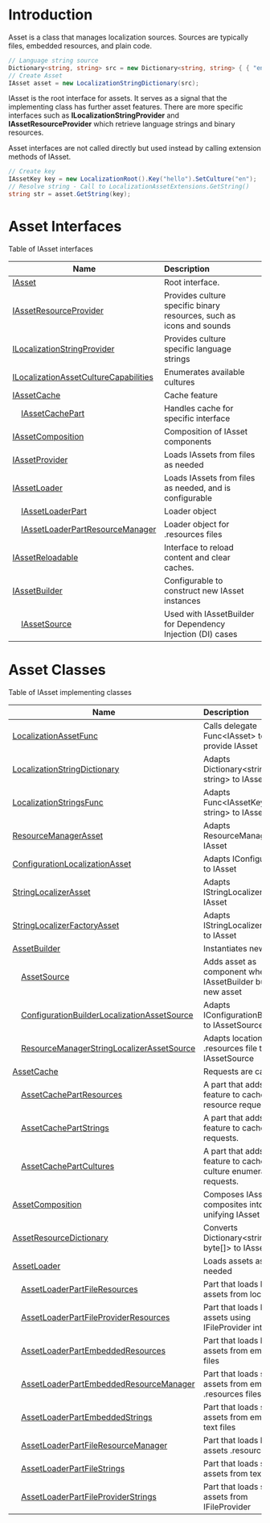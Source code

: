 # Introduction
Asset is a class that manages localization sources.
Sources are typically files, embedded resources, and plain code.

```csharp
// Language string source
Dictionary<string, string> src = new Dictionary<string, string> { { "en:hello", "Hello World!" } };
// Create Asset
IAsset asset = new LocalizationStringDictionary(src);
```

IAsset is the root interface for assets. It serves as a signal that the implementing class has further asset features.
There are more specific interfaces such as **ILocalizationStringProvider** and **IAssetResourceProvider** which 
retrieve language strings and binary resources.

Asset interfaces are not called directly but used instead by calling extension methods of IAsset.

```csharp
// Create key
IAssetKey key = new LocalizationRoot().Key("hello").SetCulture("en");
// Resolve string - Call to LocalizationAssetExtensions.GetString()
string str = asset.GetString(key);
```

# Asset Interfaces
Table of IAsset interfaces

| Name     | Description |
|----------|:------------|
| [IAsset](https://github.com/tagcode/Lexical.Localization/blob/master/Lexical.Localization/Abstractions/Asset/IAsset.cs)   | Root interface. |
| [IAssetResourceProvider](https://github.com/tagcode/Lexical.Localization/blob/master/Lexical.Localization/Abstractions/Asset/IAssetResourceProvider.cs)    | Provides culture specific binary resources, such as icons and sounds |
| [ILocalizationStringProvider](https://github.com/tagcode/Lexical.Localization/blob/master/Lexical.Localization/Abstractions/LocalizationAsset/ILocalizationStringProvider.cs)    | Provides culture specific language strings |
| [ILocalizationAssetCultureCapabilities](https://github.com/tagcode/Lexical.Localization/blob/master/Lexical.Localization/Abstractions/LocalizationAsset/ILocalizationAssetCultureCapabilities.cs) | Enumerates available cultures |
| [IAssetCache](https://github.com/tagcode/Lexical.Localization/blob/master/Lexical.Localization/Abstractions/Asset/IAssetCache.cs)    | Cache feature |
| &nbsp;&nbsp;&nbsp;&nbsp;[IAssetCachePart](https://github.com/tagcode/Lexical.Localization/blob/master/Lexical.Localization/Abstractions/Asset/IAssetCache.cs) | Handles cache for specific interface |
| [IAssetComposition](https://github.com/tagcode/Lexical.Localization/blob/master/Lexical.Localization/Abstractions/Asset/IAssetComposition.cs)    | Composition of IAsset components  |
| [IAssetProvider](https://github.com/tagcode/Lexical.Localization/blob/master/Lexical.Localization/Abstractions/Asset/IAssetProvider.cs)    | Loads IAssets from files as needed  |
| [IAssetLoader](https://github.com/tagcode/Lexical.Localization/blob/master/Lexical.Localization/Abstractions/Asset/IAssetLoader.cs)    | Loads IAssets from files as needed, and is configurable |
| &nbsp;&nbsp;&nbsp;&nbsp;[IAssetLoaderPart](https://github.com/tagcode/Lexical.Localization/blob/master/Lexical.Localization/Abstractions/Asset/IAssetLoaderPart.cs) | Loader object |
| &nbsp;&nbsp;&nbsp;&nbsp;[IAssetLoaderPartResourceManager](https://github.com/tagcode/Lexical.Localization/blob/master/Lexical.Localization/Localization/LocalizationAssetLoader/IAssetLoaderPartResourceManager.cs) | Loader object for .resources files |
| [IAssetReloadable](https://github.com/tagcode/Lexical.Localization/blob/master/Lexical.Localization/Abstractions/Asset/IAssetReloadable.cs)    | Interface to reload content and clear caches. |
| [IAssetBuilder](https://github.com/tagcode/Lexical.Localization/blob/master/Lexical.Localization/Abstractions/Asset/IAssetBuilder.cs)    | Configurable to construct new IAsset instances |
| &nbsp;&nbsp;&nbsp;&nbsp;[IAssetSource](https://github.com/tagcode/Lexical.Localization/blob/master/Lexical.Localization/Abstractions/Asset/IAssetSource.cs)    | Used with IAssetBuilder for Dependency Injection (DI) cases |

# Asset Classes
Table of IAsset implementing classes

| Name | Description |
|----------|:-------|
| [LocalizationAssetFunc](https://github.com/tagcode/Lexical.Localization/blob/master/Lexical.Localization/Localization/LocalizationAsset/LocalizationAssetFunc.cs) | Calls delegate Func&lt;IAsset&gt; to provide IAsset |
| [LocalizationStringDictionary](https://github.com/tagcode/Lexical.Localization/blob/master/Lexical.Localization/Localization/LocalizationAsset/LocalizationStringDictionary.cs) | Adapts Dictionary&lt;string, string&gt; to IAsset |
| [LocalizationStringsFunc](https://github.com/tagcode/Lexical.Localization/blob/master/Lexical.Localization/Localization/LocalizationAsset/LocalizationStringsFunc.cs) | Adapts Func&lt;IAssetKey, string&gt; to IAsset |
| [ResourceManagerAsset](https://github.com/tagcode/Lexical.Localization/blob/master/Lexical.Localization/Localization/LocalizationAsset/ResourceManagerAsset.cs) | Adapts ResourceManager to IAsset |
| [ConfigurationLocalizationAsset](https://github.com/tagcode/Lexical.Localization/blob/master/Lexical.Localization/Localization/Ms.Extensions/Configuration/ConfigurationLocalizationAsset.cs) | Adapts IConfiguration to IAsset |
| [StringLocalizerAsset](https://github.com/tagcode/Lexical.Localization/blob/master/Lexical.Localization/Localization/Ms.Extensions/Localization/StringLocalizerAsset.cs) | Adapts IStringLocalizer to IAsset |
| [StringLocalizerFactoryAsset](https://github.com/tagcode/Lexical.Localization/blob/master/Lexical.Localization/Localization/Ms.Extensions/Localization/StringLocalizerFactoryAsset.cs) | Adapts IStringLocalizerFactory to IAsset |
| [AssetBuilder](https://github.com/tagcode/Lexical.Localization/blob/master/Lexical.Localization/Localization/Asset/AssetBuilder.cs) | Instantiates new IAsset |
| &nbsp;&nbsp;&nbsp;&nbsp;[AssetSource](https://github.com/tagcode/Lexical.Localization/blob/master/Lexical.Localization/Localization/Asset/AssetSource.cs) | Adds asset as component when IAssetBuilder builds a new asset |
| &nbsp;&nbsp;&nbsp;&nbsp;[ConfigurationBuilderLocalizationAssetSource](https://github.com/tagcode/Lexical.Localization/blob/master/Lexical.Localization/Localization/Ms.Extensions/Configuration/ConfigurationBuilderLocalizationAssetSource.cs) | Adapts IConfigurationBuilder to IAssetSource |
| &nbsp;&nbsp;&nbsp;&nbsp;[ResourceManagerStringLocalizerAssetSource](https://github.com/tagcode/Lexical.Localization/blob/master/Lexical.Localization/Localization/Ms.Extensions/Localization/ResourceManagerStringLocalizerAssetSource.cs) | Adapts location of .resources file to IAssetSource |
| [AssetCache](https://github.com/tagcode/Lexical.Localization/blob/master/Lexical.Localization/Localization/Asset/AssetCache.cs) | Requests are cached |
| &nbsp;&nbsp;&nbsp;&nbsp;[AssetCachePartResources](https://github.com/tagcode/Lexical.Localization/blob/master/Lexical.Localization/Localization/Asset/AssetCachePartResources.cs) | A part that adds feature to cache resource requests. |
| &nbsp;&nbsp;&nbsp;&nbsp;[AssetCachePartStrings](https://github.com/tagcode/Lexical.Localization/blob/master/Lexical.Localization/Localization/LocalizationAsset/AssetCachePartStrings.cs) | A part that adds feature to cache string requests. |
| &nbsp;&nbsp;&nbsp;&nbsp;[AssetCachePartCultures](https://github.com/tagcode/Lexical.Localization/blob/master/Lexical.Localization/Localization/LocalizationAsset/AssetCachePartCultures.cs) | A part that adds feature to cache culture enumeration requests. |
| [AssetComposition](https://github.com/tagcode/Lexical.Localization/blob/master/Lexical.Localization/Localization/Asset/AssetComposition.cs) | Composes IAsset composites into an unifying IAsset |
| [AssetResourceDictionary](https://github.com/tagcode/Lexical.Localization/blob/master/Lexical.Localization/Localization/Asset/AssetResourceDictionary.cs) | Converts Dictionary&lt;string, byte[]&gt; to IAsset |
| [AssetLoader](https://github.com/tagcode/Lexical.Localization/blob/master/Lexical.Localization/Localization/AssetLoader/AssetLoader.cs) | Loads assets as needed |
| &nbsp;&nbsp;&nbsp;&nbsp;[AssetLoaderPartFileResources](https://github.com/tagcode/Lexical.Localization/blob/master/Lexical.Localization/Localization/AssetLoader/AssetLoaderPartFileResources.cs) | Part that loads binary assets from local files |
| &nbsp;&nbsp;&nbsp;&nbsp;[AssetLoaderPartFileProviderResources](https://github.com/tagcode/Lexical.Localization/blob/master/Lexical.Localization/Localization/Ms.Extensions/FileProvider/AssetLoaderPartFileProviderResources.cs) | Part that loads binary assets using IFileProvider interface |
| &nbsp;&nbsp;&nbsp;&nbsp;[AssetLoaderPartEmbeddedResources](https://github.com/tagcode/Lexical.Localization/blob/master/Lexical.Localization/Localization/AssetLoader/AssetLoaderPartEmbeddedResources.cs) | Part that loads binary assets from embedded files |
| &nbsp;&nbsp;&nbsp;&nbsp;[AssetLoaderPartEmbeddedResourceManager](https://github.com/tagcode/Lexical.Localization/blob/master/Lexical.Localization/Localization/LocalizationAssetLoader/AssetLoaderPartEmbeddedResourceManager.cs) | Part that loads string assets from embedded .resources files |
| &nbsp;&nbsp;&nbsp;&nbsp;[AssetLoaderPartEmbeddedStrings](https://github.com/tagcode/Lexical.Localization/blob/master/Lexical.Localization/Localization/LocalizationAssetLoader/AssetLoaderPartEmbeddedStrings.cs) | Part that loads string assets from embedded text files |
| &nbsp;&nbsp;&nbsp;&nbsp;[AssetLoaderPartFileResourceManager](https://github.com/tagcode/Lexical.Localization/blob/master/Lexical.Localization/Localization/LocalizationAssetLoader/AssetLoaderPartFileResourceManager.cs) | Part that loads binary assets .resources files |
| &nbsp;&nbsp;&nbsp;&nbsp;[AssetLoaderPartFileStrings](https://github.com/tagcode/Lexical.Localization/blob/master/Lexical.Localization/Localization/LocalizationAssetLoader/AssetLoaderPartFileStrings.cs) | Part that loads string assets from text files |
| &nbsp;&nbsp;&nbsp;&nbsp;[AssetLoaderPartFileProviderStrings](https://github.com/tagcode/Lexical.Localization/blob/master/Lexical.Localization/Localization/Ms.Extensions/FileProvider/AssetLoaderPartFileProviderStrings.cs) | Part that loads string assets from IFileProvider |
